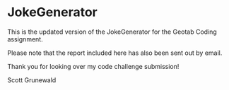 # JokeGenerator

This is the updated version of the JokeGenerator for the Geotab Coding assignment.

Please note that the report included here has also been sent out by email.

Thank you for looking over my code challenge submission!

Scott Grunewald
